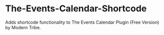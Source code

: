 # The-Events-Calendar-Shortcode
Adds shortcode functionality to The Events Calendar Plugin (Free Version) by Modern Tribe.

